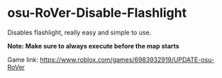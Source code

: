 # osu-RoVer-Disable-Flashlight
Disables flashlight, really easy and simple to use. 

**Note: Make sure to always execute before the map starts**

Game link: https://www.roblox.com/games/6983932919/UPDATE-osu-RoVer
